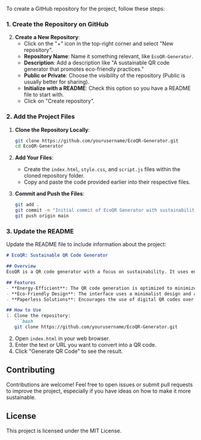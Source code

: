 To create a GitHub repository for the project, follow these steps:

### 1. **Create the Repository on GitHub**
2. **Create a New Repository**:
   - Click on the "+" icon in the top-right corner and select "New repository".
   - **Repository Name**: Name it something relevant, like `EcoQR-Generator`.
   - **Description**: Add a description like "A sustainable QR code generator that promotes eco-friendly practices."
   - **Public or Private**: Choose the visibility of the repository (Public is usually better for sharing).
   - **Initialize with a README**: Check this option so you have a README file to start with.
   - Click on "Create repository".

### 2. **Add the Project Files**
1. **Clone the Repository Locally**:
   ```bash
   git clone https://github.com/yourusername/EcoQR-Generator.git
   cd EcoQR-Generator
   ```

2. **Add Your Files**:
   - Create the `index.html`, `style.css`, and `script.js` files within the cloned repository folder.
   - Copy and paste the code provided earlier into their respective files.

3. **Commit and Push the Files**:
   ```bash
   git add .
   git commit -m "Initial commit of EcoQR Generator with sustainability focus"
   git push origin main
   ```

### 3. **Update the README**
Update the README file to include information about the project:

```markdown
# EcoQR: Sustainable QR Code Generator

## Overview
EcoQR is a QR code generator with a focus on sustainability. It uses energy-efficient algorithms and encourages the use of digital QR codes to reduce paper waste. This project promotes eco-friendly digital practices while providing a functional tool for generating QR codes.

## Features
- **Energy-Efficient**: The QR code generation is optimized to minimize CPU usage, contributing to lower energy consumption.
- **Eco-Friendly Design**: The interface uses a minimalist design and a green color palette to reflect the project’s commitment to sustainability.
- **Paperless Solutions**: Encourages the use of digital QR codes over printed ones to reduce environmental impact.

## How to Use
1. Clone the repository:
   ```bash
   git clone https://github.com/yourusername/EcoQR-Generator.git
   ```
2. Open `index.html` in your web browser.
3. Enter the text or URL you want to convert into a QR code.
4. Click "Generate QR Code" to see the result.

## Contributing
Contributions are welcome! Feel free to open issues or submit pull requests to improve the project, especially if you have ideas on how to make it more sustainable.

## License
This project is licensed under the MIT License.
